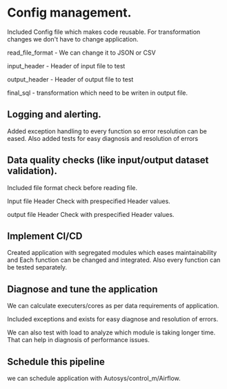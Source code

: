 #  Config management.

Included Config file which makes code reusable. For transformation changes we don't have to change application.

read_file_format  - We can change it to JSON or CSV

input_header - Header of  input file to test

output_header - Header of  output file to test

final_sql - transformation which need to be writen in output file.

## Logging and alerting.

Added exception handling to every function so error resolution can be eased. Also added tests for easy diagnosis and resolution of errors


##  Data quality checks (like input/output dataset validation).

Included file format check before reading file.

Input file Header Check with prespecified Header values.

output file Header Check with prespecified Header values.

## Implement CI/CD
Created application with segregated modules  which eases maintainability and Each function can be changed and integrated. Also every function can be tested separately.

## Diagnose and tune the application

  We can calculate executers/cores as per data requirements of application.

  Included exceptions and exists for easy diagnose and resolution of errors.

  We can also test with load to analyze which module is taking longer time. That can help in diagnosis of performance issues.

## Schedule this pipeline 
  we can schedule application with Autosys/control_m/Airflow.
